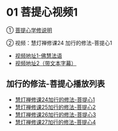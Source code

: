 # 01 菩提心视频1

① [菩提心学修说明](https://fohuifayu.com/index.php/huideng-jiangtang/chanxiuke/zen-04/8657-zen04-ptx)

② 视频：慧灯禅修课24 加行的修法-菩提心1


- [视频地址1-佛慧法语](https://fohuifayu.com/index.php/huideng-jiangtang/chanxiuke/zen-04/2788-l18078)
- [视频地址2（带文本字幕）](/video#慧灯禅修课第四册/02-1%20慧灯禅修课24%20加行的修法-菩提心1.mp4)

## 加行的修法-菩提心播放列表

- [慧灯禅修课24加行的修法-菩提心1](/playlist/?urls=慧灯禅修课第四册/02-1%20慧灯禅修课24%20加行的修法-菩提心1.mp4^01@慧灯禅修课24加行的修法-菩提心1)
- [慧灯禅修课25加行的修法-菩提心2](/playlist/?urls=慧灯禅修课第四册/02-2%20慧灯禅修课25%20加行的修法-菩提心2.mp4^01@慧灯禅修课25加行的修法-菩提心2)
- [慧灯禅修课26加行的修法-菩提心3](/playlist/?urls=慧灯禅修课第四册/02-3%20慧灯禅修课26%20加行的修法-菩提心3.mp4^01@慧灯禅修课26加行的修法-菩提心3)
- [慧灯禅修课27加行的修法-菩提心4](/playlist/?urls=慧灯禅修课第四册/02-4%20慧灯禅修课27%20加行的修法-菩提心4.mp4^01@慧灯禅修课27加行的修法-菩提心4)

